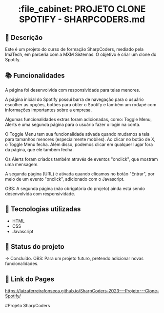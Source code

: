 <h1 align="center">:file_cabinet: PROJETO  CLONE SPOTIFY - SHARPCODERS.md</h1>

## :memo: Descrição
Este é um projeto do curso de formação SharpCoders, mediado pela ImãTech, em parceria com a MXM Sistemas. 
O objetivo é criar um clone do Spotify.

## :books: Funcionalidades
A página foi desenvolvida com responsividade para telas menores.

A página inicial do Spotify possui barra de navegação para o usuário escolher as opções, botões para obter o Spotify e também um rodapé com informações importantes sobre a empresa. 

Algumas funcionalidades extras foram adicionadas, como: Toggle Menu, Alerts e uma segunda página para o usuário fazer o login na conta.

O Toggle Menu tem sua funcionalidade ativada quando mudamos a tela para tamanhos menores (especialmente mobiles). Ao clicar no botão de X, o Toggle Menu fecha. Além disso, podemos clicar em qualquer lugar fora da página, que ele também fecha. 

Os Alerts foram criados também através de eventos "onclick", que mostram uma mensagem.

A segunda página (URL) é ativada quando clicamos no botão "Entrar", por meio de um evento "onclick", adicionado com o Javascript.

OBS: A segunda página (não obrigatória do projeto) ainda está sendo desenvolvida com responsividade.

## :wrench: Tecnologias utilizadas
* HTML
* CSS
* Javascript

## :dart: Status do projeto

-> Concluído.
OBS: Para um projeto futuro, pretendo adicionar novas funcionalidades.

## :rocket: Link do Pages
https://luizaferreirafonseca.github.io/SharpCoders-2023---Projeto---Clone-Spotify/


#Projeto SharpCoders
